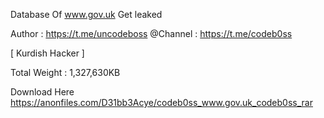 Database Of www.gov.uk Get leaked 

Author : https://t.me/uncodeboss
@Channel : https://t.me/codeb0ss

[ Kurdish Hacker ] 

Total Weight : 1,327,630KB

Download Here
https://anonfiles.com/D31bb3Acye/codeb0ss_www.gov.uk_codeb0ss_rar
